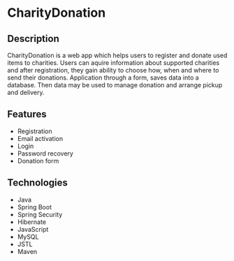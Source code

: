 # CharityDonation

## Description

CharityDonation is a web app which helps users to register and donate used items to charities. Users can aquire information about supported charities and after registration, they gain ability to choose how, when and where to send their donations. Application through a form, saves data into a database. Then data may be used to manage donation and arrange pickup and delivery.

## Features

* Registration
* Email activation
* Login
* Password recovery
* Donation form

## Technologies

* Java
* Spring Boot
* Spring Security
* Hibernate
* JavaScript
* MySQL
* JSTL
* Maven
